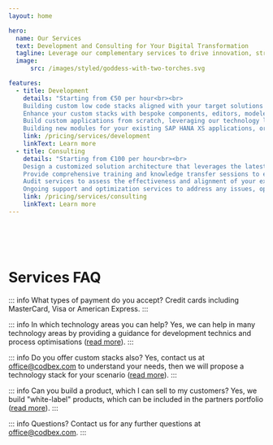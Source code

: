 ```yaml
---
layout: home

hero:
  name: Our Services
  text: Development and Consulting for Your Digital Transformation
  tagline: Leverage our complementary services to drive innovation, streamline processes, and achieve your transformation goals
  image:
      src: /images/styled/goddess-with-two-torches.svg

features:
  - title: Development
    details: "Starting from €50 per hour<br><br>
    Building custom low code stacks aligned with your target solutions and technical requirements<br><br>
    Enhance your custom stacks with bespoke components, editors, modelers, templates, themes, and frameworks tailored to your specific needs<br><br>
    Build custom applications from scratch, leveraging our technology layer to deliver robust and scalable solutions tailored to your business objectives.<br><br>
    Building new modules for your existing SAP HANA XS applications, or migrating them to SAP BTP or public cloud of choice"
    link: /pricing/services/development
    linkText: Learn more
  - title: Consulting
    details: "Starting from €100 per hour<br><br>
    Design a customized solution architecture that leverages the latest technologies and best practices<br><br>
    Provide comprehensive training and knowledge transfer sessions to empower your team with the skills and expertise<br><br>
    Audit services to assess the effectiveness and alignment of your existing projects with your business goals<br><br>
    Ongoing support and optimization services to address any issues, optimize performance, and ensure the long-term success of your digital initiatives"
    link: /pricing/services/consulting
    linkText: Learn more
---
```

<br>
<br>
<br>

# Services FAQ

::: info What types of payment do you accept?
Credit cards including MasterCard, Visa or American Express.
:::

::: info In which technology areas you can help?
Yes, we can help in many technology areas by providing a guidance for development technics and process optimisations ([read more](/pricing/services/consulting)).
:::

::: info Do you offer custom stacks also?
Yes, contact us at office@codbex.com to understand your needs, then we will propose a technology stack for your scenario ([read more](/pricing/services/development)).
:::

::: info Can you build a product, which I can sell to my customers?
Yes, we build "white-label" products, which can be included in the partners portfolio ([read more](/pricing/services/development)).
:::

::: info Questions?
Contact us for any further questions at office@codbex.com.
:::
